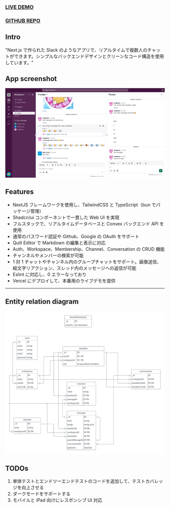 ### [LIVE DEMO](https://slack-clone-ebon-phi.vercel.app/)

### [GITHUB REPO](https://github.com/lengdaxia/slack-clone)

## Intro

"Next.js で作られた Slack のようなアプリで、リアルタイムで複数人のチャットができます。シンプルなバックエンドデザインとクリーンなコード構造を使用しています。"

## App screenshot

![home-0](./screenshots/home-0.png)

## Features

- NextJS フレームワークを使用し、TailwindCSS と TypeScript（bun でパッケージ管理）
- Shadcn/ui コンポーネントで一貫した Web UI を実現
- フルスタックで、リアルタイムデータベースと Convex バックエンド API を使用
- 通常のパスワード認証や Github、Google の OAuth をサポート
- Quill Editor で Markdown の編集と表示に対応
- Auth、Workspace、Membership、Channel、Conversation の CRUD 機能
- チャンネルやメンバーの検索が可能
- 1 対 1 チャットやチャンネル内のグループチャットをサポート。画像送信、絵文字リアクション、スレッド内のメッセージへの返信が可能
- Eslint に対応し、0 エラーなっており
- Vercel にデプロイして、本番用のライブデモを提供

---

## Entity relation diagram

![schema](./screenshots/Slack-Schema.png)

## TODOs

1. 単体テストとエンドツーエンドテストのコードを追加して、テストカバレッジを向上させる
2. ダークモードをサポートする
3. モバイルと iPad 向けにレスポンシブ UI 対応

